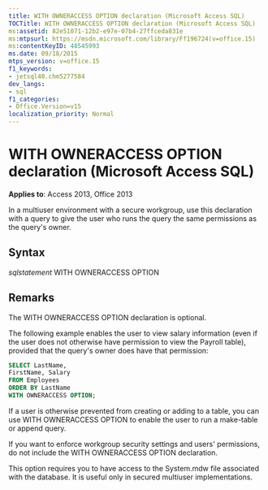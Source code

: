```yaml
---
title: WITH OWNERACCESS OPTION declaration (Microsoft Access SQL)
TOCTitle: WITH OWNERACCESS OPTION declaration (Microsoft Access SQL)
ms:assetid: 82e51071-12b2-e97e-07b4-27ffceda831e
ms:mtpsurl: https://msdn.microsoft.com/library/Ff196724(v=office.15)
ms:contentKeyID: 48545993
ms.date: 09/18/2015
mtps_version: v=office.15
f1_keywords:
- jetsql40.chm5277584
dev_langs:
- sql
f1_categories:
- Office.Version=v15
localization_priority: Normal
---
```


# WITH OWNERACCESS OPTION declaration (Microsoft Access SQL)


**Applies to**: Access 2013, Office 2013

In a multiuser environment with a secure workgroup, use this declaration with a query to give the user who runs the query the same permissions as the query's owner.

## Syntax

*sqlstatement* WITH OWNERACCESS OPTION

## Remarks

The WITH OWNERACCESS OPTION declaration is optional.

The following example enables the user to view salary information (even if the user does not otherwise have permission to view the Payroll table), provided that the query's owner does have that permission:

``` sql
SELECT LastName, 
FirstName, Salary
FROM Employees 
ORDER BY LastName 
WITH OWNERACCESS OPTION;
```

If a user is otherwise prevented from creating or adding to a table, you can use WITH OWNERACCESS OPTION to enable the user to run a make-table or append query.

If you want to enforce workgroup security settings and users' permissions, do not include the WITH OWNERACCESS OPTION declaration.

This option requires you to have access to the System.mdw file associated with the database. It is useful only in secured multiuser implementations.

